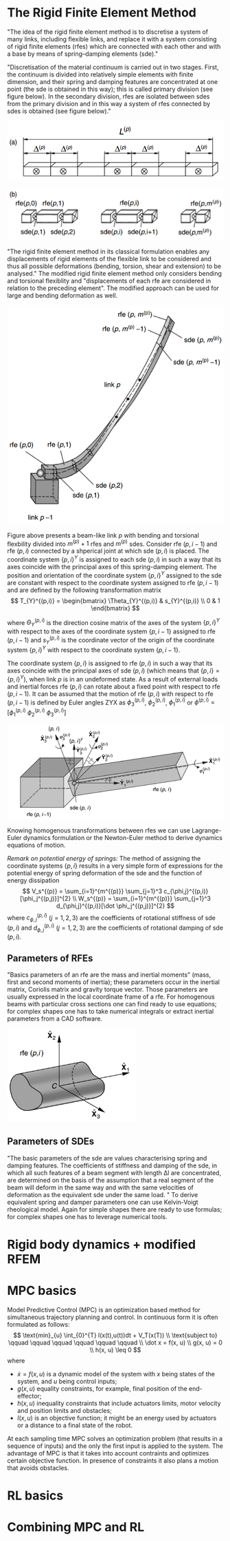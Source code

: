 # The Rigid Finite Element Method

"The idea of the rigid finite element method is to discretise a system of many links, including flexible links, and replace it with a system consisting of rigid finite elements (rfes) which are connected with each other and with a base by means of spring–damping elements (sde)."

"Discretisation of the material continuum is carried out in two stages. First, the continuum is divided into relatively simple elements with finite dimension, and their spring and damping features are concentrated at one point (the sde is obtained in this way); this is called primary division (see figure below). In the secondary division, rfes are isolated between sdes from the primary division and in this way a system of rfes connected by sdes is obtained (see figure below)."

![Discretisation of a flexible link: primary divison](media/rfem_1stage.png)

![Discretisation of a flexible link: secondary divison](media/rfem_2stage.png)

"The rigid finite element method in its classical formulation enables any displacements of rigid elements of the flexible link to be considered and thus all possible deformations (bending, torsion, shear and extension) to be analysed." The modified rigid finite element method only considers bending and torsional flexiblity and "displacements of each rfe are considered in relation to the preceding element". The modified approach can be used for large and bending deformation as well. 

![Modified rigid finite element](media/mrfem.png)

Figure above presents a beam-like link $p$ with bending and torsional flexbility divided into $m^{(p)} + 1$ rfes and $m^{(p)}$ sdes. Consider rfe $(p, i-1)$ and rfe $(p, i)$ connected by a shperical joint at which sde $( p,i)$ is placed. The coordinate system $\{p, i\}^Y$ is assigned to each sde $(p, i)$ in such a way that its axes coincide with the principal axes of this spring-damping element. The position and orientation of the coordinate system $\{p, i\}^Y$ assigned to the sde are constant with respect to the coordinate system assigned to rfe $(p, i − 1)$ and are defined by the following transformation matrix
$$
T_{Y}^{(p,i)} = \begin{bmatrix} \Theta_{Y}^{(p,i)} & s_{Y}^{(p,i)} \\ 0 & 1  \end{bmatrix}
$$

where $\Theta_{Y}^{(p,i)}$ is the direction cosine matrix of the axes of the system $\{p, i\}^Y$ with respect to the axes of the coordinate system $\{p, i − 1\}$ assigned to rfe $(p, i − 1)$ and $s_{Y}^{(p,i)}$ is the coordinate vector of the origin of the coordinate
system $\{p, i\}^Y$ with respect to the coordinate system $\{p, i − 1\}$.

The coordinate system $\{p, i\}$ is assigned to rfe $(p, i)$ in such a way that its axes coincide with the principal axes of sde $(p, i)$ (which means that $\{p, i\} = \{p, i\}^Y$), when link $p$ is in an undeformed state. As a result of external loads and inertial forces rfe $(p, i)$ can rotate about a fixed point with respect to rfe $(p, i − 1)$. It can be assumed that the motion of rfe $(p, i)$ with respect to rfe $(p, i − 1)$ is defined by Euler angles ZYX as $\phi_3^{(p,i)}$, $\phi_2^{(p,i)}$, $\phi_1^{(p,i)}$ or $\phi^{(p,i)} = [\phi_1^{(p,i)}\ \phi_2^{(p,i)}\ \phi_3^{(p,i)}]$ 

![MRFE connecttion](media/mrfe_connection.png)

Knowing homogenous transformations between rfes we can use Lagrange-Euler dynamics formulation or the Newton-Euler method to derive dynamics equations of motion. 

*Remark on potential energy of springs:* The method of assigning the coordinate systems $\{p,i\}$ results in a very simple form of expressions for the potential energy of spring deformation of
the sde and the function of energy dissipation
$$
V_s^{(p)} = \sum_{i=1}^{m^{(p)}} \sum_{j=1}^3 c_{\phi,j}^{(p,i)}[\phi_j^{(p,j)}]^{2} \\
W_s^{(p)} = \sum_{i=1}^{m^{(p)}} \sum_{j=1}^3 d_{\phi,j}^{(p,i)}[\dot \phi_j^{(p,j)}]^{2}
$$
where $c_{\phi,j}^{(p,i)}$ $(j = 1, 2, 3)$ are the coefficients of rotational stiffness of sde $(p, i)$ and $d_{\phi,j}^{(p,i)}$ $(j = 1, 2, 3)$ are the coefficients of rotational damping of sde $(p,i)$.

## Parameters of RFEs
"Basics parameters of an rfe are the mass and inertial moments" (mass, first and second moments of inertia); these parameters occur in the inertial matrix, Coriolis matrix and gravity torque vector. Those parameters are usually expressed in the local coordinate frame of a rfe. For homogenous beams with particular cross sections one can find ready to use equations; for complex shapes one has to take numerical integrals or extract inertial parameters from a CAD software.

<img src="media/rfe.png" alt="drawing" width="300"/>
<!-- ![](media/rfe.png) -->

## Parameters of SDEs
"The basic parameters of the sde are values characterising spring and damping features. The coefficients of stiffness and damping of the sde, in which all such features of a beam segment with length ∆l are concentrated, are determined on the basis of the assumption that a real segment of the beam will deform in the same way and with the same velocities of deformation as the equivalent sde under the same load. " To derive equivalent spring and damper parameters one can use Kelvin-Voigt rheological model.  Again for simple shapes there are ready to use formulas; for complex shapes one has to leverage numerical tools. 


# Rigid body dynamics + modified RFEM


# MPC basics
Model Predictive Control (MPC) is an optimization based method for simultaneous trajectory planning and control. In continuous form it is often formulated as follows:
$$
\text{min}_{u} \int_{0}^{T} l(x(t),u(t))dt + V_T(x(T)) \\
\text{subject to} \qquad \qquad \qquad \qquad \qquad \qquad \\
\dot x = f(x, u) \\
g(x, u) = 0 \\
h(x, u) \leq 0
$$
where
* $\dot x = f(x, u)$ is a dynamic model of the system with $x$ being states of the system, and $u$ being control inputs;
* $g(x, u)$ equality constraints, for example, final position of the end-effector;
* $h(x, u)$ inequality constraints that include actuators limits, motor velocity and position limits and obstacles;
* $l(x, u)$ is an objective function; it might be an energy used by actuators or a distance to a final state of the robot.

At each sampling time MPC solves an optimization problem (that results in a sequence of inputs) and the only the first input is applied to the system. The advantage of MPC is that it takes into account contraints and optimizes certain objective function. In presence of constraints it also plans a motion that avoids obstacles.

# RL basics

# Combining MPC and RL